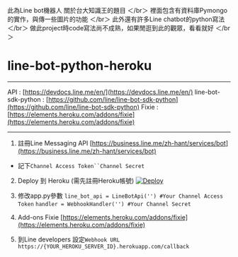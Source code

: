 此為Line bot機器人 關於台大知識王的題目
＜/br＞
裡面包含有資料庫Pymongo的實作，與傳一些圖片的功能
＜/br＞
此外還有許多Line chatbot的python寫法
＜/br＞
做此project時code寫法尚不成熟，如果閒逛到此的觀眾，看看就好
＜/br＞
# line-bot-python-heroku
***
API : [https://devdocs.line.me/en/](https://devdocs.line.me/en/)
line-bot-sdk-python : [https://github.com/line/line-bot-sdk-python](https://github.com/line/line-bot-sdk-python)
Fixie : [https://elements.heroku.com/addons/fixie](https://elements.heroku.com/addons/fixie)
***

1. 註冊Line Messaging API
[https://business.line.me/zh-hant/services/bot](https://business.line.me/zh-hant/services/bot)
 - 記下`Channel Access Token``Channel Secret`

2. Deploy 到 Heroku (需先註冊Heroku帳號)
[![Deploy](https://www.herokucdn.com/deploy/button.svg)](https://heroku.com/deploy?template=https://github.com/abechen/line-bot-python-heroku)

3. 修改app.py參數
`line_bot_api = LineBotApi('') #Your Channel Access Token`
`handler = WebhookHandler('') #Your Channel Secret`

4. Add-ons Fixie
[https://elements.heroku.com/addons/fixie](https://elements.heroku.com/addons/fixie)

5. 到Line developers 設定`Webhook URL`
`https://{YOUR_HEROKU_SERVER_ID}.herokuapp.com/callback`